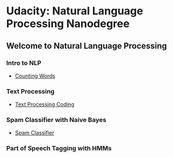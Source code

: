 # Udacity: Natural Language Processing Nanodegree

## Welcome to Natural Language Processing
### Intro to NLP
- [Counting Words](/01%20-%20Counting%20Words/)

### Text Processing
- [Text Processing Coding](/02%20-%20Text%20Processing%20Coding/)

### Spam Classifier with Naive Bayes
- [Spam Classifier](/03%20-%20SPAM%20Classifier/)

### Part of Speech Tagging with HMMs
